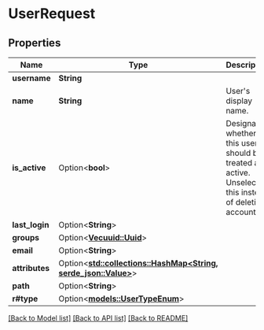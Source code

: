 # UserRequest

## Properties

Name | Type | Description | Notes
------------ | ------------- | ------------- | -------------
**username** | **String** |  | 
**name** | **String** | User's display name. | 
**is_active** | Option<**bool**> | Designates whether this user should be treated as active. Unselect this instead of deleting accounts. | [optional]
**last_login** | Option<**String**> |  | [optional]
**groups** | Option<[**Vec<uuid::Uuid>**](uuid::Uuid.md)> |  | [optional]
**email** | Option<**String**> |  | [optional]
**attributes** | Option<[**std::collections::HashMap<String, serde_json::Value>**](serde_json::Value.md)> |  | [optional]
**path** | Option<**String**> |  | [optional]
**r#type** | Option<[**models::UserTypeEnum**](UserTypeEnum.md)> |  | [optional]

[[Back to Model list]](../README.md#documentation-for-models) [[Back to API list]](../README.md#documentation-for-api-endpoints) [[Back to README]](../README.md)


